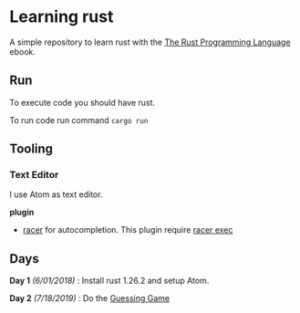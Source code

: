 # Learning rust

A simple repository to learn rust with the [The Rust Programming Language](https://doc.rust-lang.org/book/second-edition/index.html) ebook.

## Run

To execute code you should have rust.

To run code run command ``cargo run``

## Tooling

### Text Editor

I use Atom as text editor.

**plugin**
 * [racer](https://atom.io/packages/racer) for autocompletion. This plugin
 require [racer exec](https://github.com/racer-rust/racer)

## Days

**Day 1** _(6/01/2018)_ : Install rust 1.26.2 and setup Atom.

**Day 2** _(7/18/2019)_ : Do the [Guessing Game](https://doc.rust-lang.org/book/second-edition/ch02-00-guessing-game-tutorial.html)
